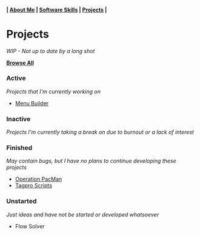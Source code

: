 #### | [About Me](./about) | [Software Skills](./software) | [Projects](./projects) |

# Projects
*WIP - Not up to date by a long shot*

**[Browse All](https://github.com/JonathanWilkins1/Jonathan-Wilkins/tree/master/project_files)**

### Active
  *Projects that I'm currently working on*
  * [Menu Builder](https://github.com/JonathanWilkins1/Jonathan-Wilkins/tree/master/project_files/active/menu_builder)

### Inactive
  *Projects I'm currently taking a break on due to burnout or a lack of interest*

### Finished
  *May contain bugs, but I have no plans to continue developing these projects*
  * [Operation PacMan](https://github.com/JonathanWilkins1/Jonathan-Wilkins/tree/master/project_files/finished/operation_pacman)
  * [Tagpro Scripts](https://github.com/JonathanWilkins1/Jonathan-Wilkins/tree/master/project_files/finished/tagpro_scripts)

### Unstarted
  *Just ideas and have not be started or developed whatsoever*
  * Flow Solver
